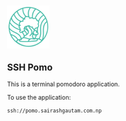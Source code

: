 <img src="./assets/logo.png" width="100" />

## SSH Pomo
This is a terminal pomodoro application.

To use the application:
```
ssh://pomo.sairashgautam.com.np
```